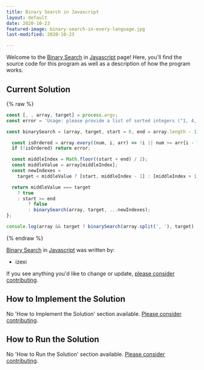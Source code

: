 ```yaml
---
title: Binary Search in Javascript
layout: default
date: 2020-10-23
featured-image: binary-search-in-every-language.jpg
last-modified: 2020-10-23

---
```


Welcome to the [Binary Search](https://rzuckerm.github.io/sample-programs-website-copy/projects/binary-search) in [Javascript](https://rzuckerm.github.io/sample-programs-website-copy/languages/javascript) page! Here, you'll find the source code for this program as well as a description of how the program works.

## Current Solution

{% raw %}

```javascript
const [, , array, target] = process.argv;
const error = 'Usage: please provide a list of sorted integers ("1, 4, 5, 11, 12") and the integer to find ("11")';

const binarySearch = (array, target, start = 0, end = array.length - 1) => {

  const isOrdered = array.every((num, i, arr) => !i || num >= arr[i - 1]);
  if (!isOrdered) return error;

  const middleIndex = Math.floor((start + end) / 2);
  const middleValue = array[middleIndex];
  const newIndexes =
    target < middleValue ? [start, middleIndex - 1] : [middleIndex + 1, end];

  return middleValue === target
    ? true
    : start >= end
        ? false
        : binarySearch(array, target, ...newIndexes);
};

console.log(array && target ? binarySearch(array.split(', '), target) : error);
```

{% endraw %}

[Binary Search](https://rzuckerm.github.io/sample-programs-website-copy/projects/binary-search) in [Javascript](https://rzuckerm.github.io/sample-programs-website-copy/languages/javascript) was written by:

- izexi

If you see anything you'd like to change or update, [please consider contributing](https://github.com/TheRenegadeCoder/sample-programs).

## How to Implement the Solution

No 'How to Implement the Solution' section available. [Please consider contributing](https://github.com/TheRenegadeCoder/sample-programs-website).

## How to Run the Solution

No 'How to Run the Solution' section available. [Please consider contributing](https://github.com/TheRenegadeCoder/sample-programs-website).